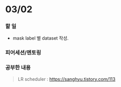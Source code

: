 # 03/02

### 할 일

* mask label 별 dataset 작성.



### 피어세션/멘토링



### 공부한 내용

> LR scheduler : https://sanghyu.tistory.com/113